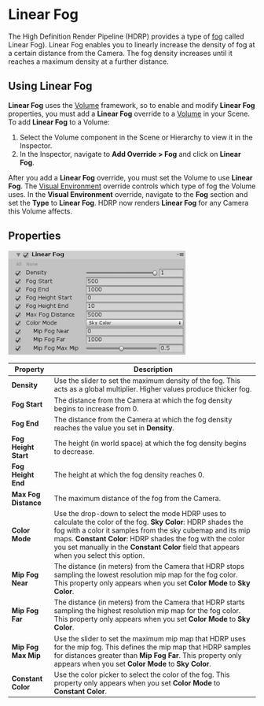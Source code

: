 # Linear Fog

The High Definition Render Pipeline (HDRP) provides a type of [fog](Fog-Overview.html) called Linear Fog). Linear Fog enables you to linearly increase the density of fog at a certain distance from the Camera. The fog density increases until it reaches a maximum density at a further distance.

## Using Linear Fog

**Linear Fog** uses the [Volume](Volumes.html) framework, so to enable and modify **Linear  Fog** properties, you must add a **Linear Fog** override to a [Volume](Volumes.html) in your Scene. To add **Linear Fog** to a Volume:

1. Select the Volume component in the Scene or Hierarchy to view it in the Inspector.
2. In the Inspector, navigate to **Add Override > Fog** and click on **Linear Fog**.

After you add a **Linear Fog** override, you must set the Volume to use **Linear Fog**. The [Visual Environment](Override-Visual-Environment.html) override controls which type of fog the Volume uses. In the **Visual Environment** override, navigate to the **Fog** section and set the **Type** to **Linear Fog**. HDRP now renders **Linear Fog** for any Camera this Volume affects.

## Properties

![](Images/Override-LinearFog1.png)

| **Property**         | **Description**                                              |
| -------------------- | ------------------------------------------------------------ |
| **Density**          | Use the slider to set the maximum density of the fog. This acts as a global multiplier. Higher values produce thicker fog. |
| **Fog Start**        | The distance from the Camera at which the fog density begins to increase from 0. |
| **Fog End**          | The distance from the Camera at which the fog density reaches the value you set in **Density**. |
| **Fog Height Start** | The height (in world space) at which the fog density begins to decrease. |
| **Fog Height End**   | The height at which the fog density reaches 0.               |
| **Max Fog Distance** | The maximum distance of the fog from the Camera.             |
| **Color Mode**       | Use the drop-down to select the mode HDRP uses to calculate the color of the fog. **Sky Color**: HDRP shades the fog with a color it samples from the sky cubemap and its mip maps. **Constant Color**: HDRP shades the fog with the color you set manually in the **Constant Color** field that appears when you select this option. |
| **Mip Fog Near**     | The distance (in meters) from the Camera that HDRP stops sampling the lowest resolution mip map for the fog color. This property only appears when you set **Color Mode** to **Sky Color**. |
| **Mip Fog Far**      | The distance (in meters) from the Camera that HDRP starts sampling the highest resolution mip map for the fog color. This property only appears when you set **Color Mode** to **Sky Color**. |
| **Mip Fog Max Mip**  | Use the slider to set the maximum mip map that HDRP uses for the mip fog. This defines the mip map that HDRP samples for distances greater than **Mip Fog Far**. This property only appears when you set **Color Mode** to **Sky Color**. |
| **Constant Color**   | Use the color picker to select the color of the fog. This property only appears when you set **Color Mode** to **Constant Color**. |
